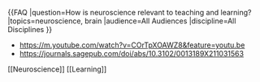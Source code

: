 {{FAQ
|question=How is neuroscience relevant to teaching and learning?
|topics=neuroscience, brain
|audience=All Audiences
|discipline=All Disciplines
}}
- https://m.youtube.com/watch?v=COrTpXOAWZ8&feature=youtu.be
- https://journals.sagepub.com/doi/abs/10.3102/0013189X211031563

[[Neuroscience]] [[Learning]]

